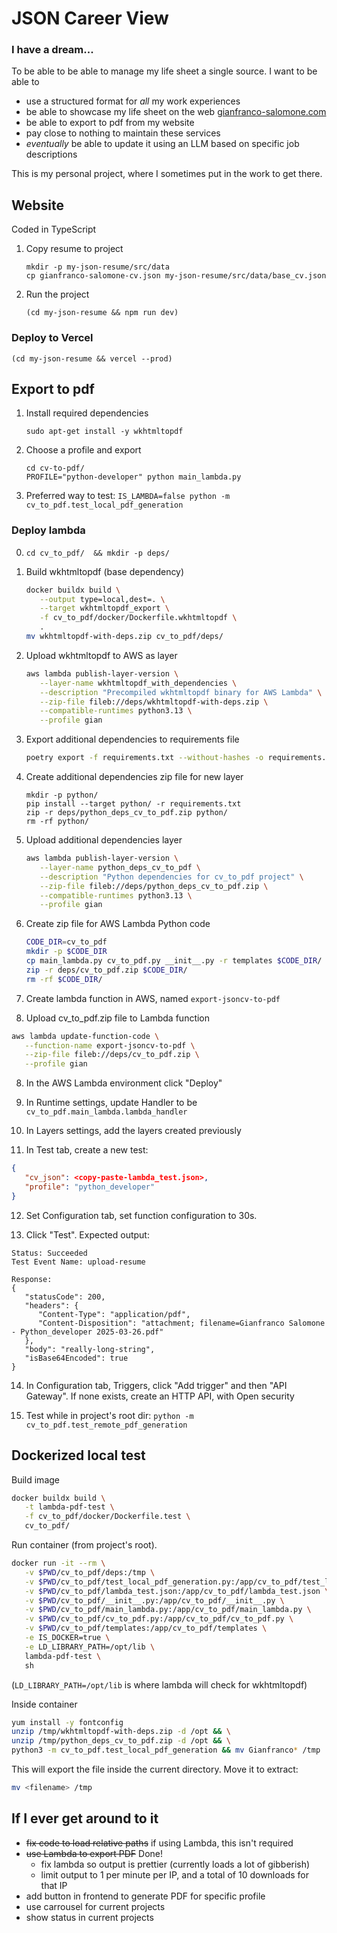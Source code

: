 # JSON Career View

### I have a dream...
To be able to be able to manage my life sheet a single source. I want to be able to
* use a structured format for *all* my work experiences
* be able to showcase my life sheet on the web [gianfranco-salomone.com](https://gianfranco-salomone.com/)
* be able to export to pdf from my website
* pay close to nothing to maintain these services
* *eventually* be able to update it using an LLM based on specific job descriptions

This is my personal project, where I sometimes put in the work to get there.

## Website
Coded in TypeScript

1. Copy resume to project
   ```
   mkdir -p my-json-resume/src/data
   cp gianfranco-salomone-cv.json my-json-resume/src/data/base_cv.json
   ```
2. Run the project
   ```
   (cd my-json-resume && npm run dev)
   ```

### Deploy to Vercel
   ```
   (cd my-json-resume && vercel --prod)
   ```

## Export to pdf
1. Install required dependencies
   ```
   sudo apt-get install -y wkhtmltopdf
   ```
2. Choose a profile and export
   ```
   cd cv-to-pdf/
   PROFILE="python-developer" python main_lambda.py
   ```

3. Preferred way to test: `IS_LAMBDA=false python -m cv_to_pdf.test_local_pdf_generation`

### Deploy lambda
0. `cd cv_to_pdf/  && mkdir -p deps/`
1. Build wkhtmltopdf (base dependency)
   ```sh
   docker buildx build \
      --output type=local,dest=. \
      --target wkhtmltopdf_export \
      -f cv_to_pdf/docker/Dockerfile.wkhtmltopdf \
      .
   mv wkhtmltopdf-with-deps.zip cv_to_pdf/deps/
   ```

2. Upload wkhtmltopdf to AWS as layer
   ```sh
   aws lambda publish-layer-version \
      --layer-name wkhtmltopdf_with_dependencies \
      --description "Precompiled wkhtmltopdf binary for AWS Lambda" \
      --zip-file fileb://deps/wkhtmltopdf-with-deps.zip \
      --compatible-runtimes python3.13 \
      --profile gian
   ```

2. Export additional dependencies to requirements file
   ```sh
   poetry export -f requirements.txt --without-hashes -o requirements.txt
   ```

3. Create additional dependencies zip file for new layer
   ```
   mkdir -p python/
   pip install --target python/ -r requirements.txt
   zip -r deps/python_deps_cv_to_pdf.zip python/
   rm -rf python/
   ```

4. Upload additional dependencies layer
   ```sh
   aws lambda publish-layer-version \
      --layer-name python_deps_cv_to_pdf \
      --description "Python dependencies for cv_to_pdf project" \
      --zip-file fileb://deps/python_deps_cv_to_pdf.zip \
      --compatible-runtimes python3.13 \
      --profile gian
   ```


5. Create zip file for AWS Lambda Python code
   ```sh
   CODE_DIR=cv_to_pdf
   mkdir -p $CODE_DIR
   cp main_lambda.py cv_to_pdf.py __init__.py -r templates $CODE_DIR/
   zip -r deps/cv_to_pdf.zip $CODE_DIR/
   rm -rf $CODE_DIR/
   ```
6. Create lambda function in AWS, named `export-jsoncv-to-pdf`

7.  Upload cv_to_pdf.zip file to Lambda function
   ```sh
   aws lambda update-function-code \
      --function-name export-jsoncv-to-pdf \
      --zip-file fileb://deps/cv_to_pdf.zip \
      --profile gian
   ```
8. In the AWS Lambda environment click "Deploy"

9. In Runtime settings, update Handler to be `cv_to_pdf.main_lambda.lambda_handler`

10. In Layers settings, add the layers created previously

11. In Test tab, create a new test:
   ```json
   {
      "cv_json": <copy-paste-lambda_test.json>,
      "profile": "python_developer"
   }
   ```

12. Set Configuration tab, set function configuration to 30s.

13. Click "Test". Expected output:
   ```
   Status: Succeeded
   Test Event Name: upload-resume

   Response:
   {
      "statusCode": 200,
      "headers": {
         "Content-Type": "application/pdf",
         "Content-Disposition": "attachment; filename=Gianfranco Salomone - Python_developer 2025-03-26.pdf"
      },
      "body": "really-long-string",
      "isBase64Encoded": true
   }
   ```

14. In Configuration tab, Triggers, click "Add trigger" and then "API Gateway". If none exists, create an HTTP API, with Open security


15. Test while in project's root dir: `python -m cv_to_pdf.test_remote_pdf_generation`

## Dockerized local test
Build image
```sh
docker buildx build \
   -t lambda-pdf-test \
   -f cv_to_pdf/docker/Dockerfile.test \
   cv_to_pdf/
```

Run container (from project's root). 
```sh
docker run -it --rm \
   -v $PWD/cv_to_pdf/deps:/tmp \
   -v $PWD/cv_to_pdf/test_local_pdf_generation.py:/app/cv_to_pdf/test_local_pdf_generation.py \
   -v $PWD/cv_to_pdf/lambda_test.json:/app/cv_to_pdf/lambda_test.json \
   -v $PWD/cv_to_pdf/__init__.py:/app/cv_to_pdf/__init__.py \
   -v $PWD/cv_to_pdf/main_lambda.py:/app/cv_to_pdf/main_lambda.py \
   -v $PWD/cv_to_pdf/cv_to_pdf.py:/app/cv_to_pdf/cv_to_pdf.py \
   -v $PWD/cv_to_pdf/templates:/app/cv_to_pdf/templates \
   -e IS_DOCKER=true \
   -e LD_LIBRARY_PATH=/opt/lib \
   lambda-pdf-test \
   sh
```
(`LD_LIBRARY_PATH=/opt/lib` is where lambda will check for wkhtmltopdf)

Inside container
```sh
yum install -y fontconfig
unzip /tmp/wkhtmltopdf-with-deps.zip -d /opt && \
unzip /tmp/python_deps_cv_to_pdf.zip -d /opt && \
python3 -m cv_to_pdf.test_local_pdf_generation && mv Gianfranco* /tmp
```

This will export the file inside the current directory. Move it to extract:
```sh
mv <filename> /tmp
```

## If I ever get around to it
* <s>fix code to load relative paths</s> if using Lambda, this isn't required
* <s>use Lambda to export PDF</s> Done!
  * fix lambda so output is prettier (currently loads a lot of gibberish)
  * limit output to 1 per minute per IP, and a total of 10 downloads for that IP
* add button in frontend to generate PDF for specific profile
* use carrousel for current projects
* show status in current projects
